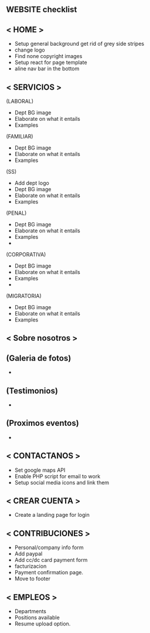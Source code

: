 ## WEBSITE checklist

## < HOME >
- Setup general background get rid of grey side stripes
- change logo
- Find none copyright images
- Setup react for page template  
- aline nav bar in the bottom

## < SERVICIOS >

(LABORAL)

- Dept BG image
- Elaborate on what it entails
- Examples 

(FAMILIAR)

- Dept BG image
- Elaborate on what it entails
- Examples

(SS)
- Add dept logo 
- Dept BG image
- Elaborate on what it entails
- Examples

(PENAL)

- Dept BG image
- Elaborate on what it entails
- Examples
- 

(CORPORATIVA)
 
- Dept BG image
- Elaborate on what it entails
- Examples
- 

(MIGRATORIA)

- Dept BG image
- Elaborate on what it entails
- Examples


## < Sobre nosotros >

(Galeria de fotos)
- 
- 

(Testimonios)
- 
- 

(Proximos eventos)
- 
- 



## < CONTACTANOS >
- Set google maps API 
- Enable PHP script for email to work 
- Setup social media icons and link them 

## < CREAR CUENTA >
- Create a landing page for login 



## < CONTRIBUCIONES >
- Personal/company info form 
- Add paypal 
- Add cc/dc card payment form
- facturizacion
- Payment confirmation page.
- Move to footer
 

## < EMPLEOS >
- Departments
- Positions available
- Resume upload option.